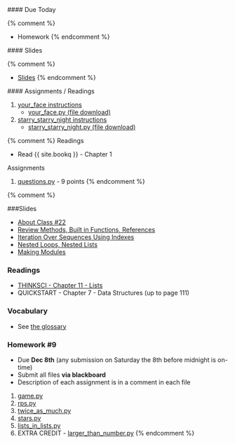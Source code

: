 <article class="due" markdown="block">
#### Due Today

{% comment %}
* Homework
{% endcomment %}

</article>

<article class="slides" markdown="block">
#### Slides

{% comment %}
* [Slides](classes/01/intro.html)
{% endcomment %}

</article>

<article class="assignments" markdown="block">
#### Assignments / Readings		

1. [your_face instructions](homework/hw08/your_face.html)
	* [your_face.py (file download)](homework/hw08/your_face.py)
2. [starry_starry_night instructions](homework/hw08/starry_starry_night.html)
	* [starry_starry_night.py (file download)](homework/hw08/starry_starry_night.py)

{% comment %}
Readings

* Read {{ site.bookq }} - Chapter 1

Assignments 

1. [questions.py](homework/hw01/questions.py) - 9 points
{% endcomment %}
</article>
{% comment %}
<a name="class22"></a>

###Slides
* [About Class #22](classes/22/meta.html)
* [Review Methods, Built in Functions, References](classes/22/review.html)
* [Iteration Over Sequences Using Indexes](classes/22/iteration-indexes.html)
* [Nested Loops, Nested Lists](classes/22/nested-loops.html)
* [Making Modules](classes/22/modules.html)

### Readings

* [THINKSCI - Chapter 11 - Lists](http://openbookproject.net/thinkcs/python/english3e/lists.html)
* QUICKSTART - Chapter 7 - Data Structures (up to page 111)

### Vocabulary
* See [the glossary](http://openbookproject.net/thinkcs/python/english3e/lists.html#glossary) 

<a name="homework9"></a>

### Homework #9

* Due __Dec 8th__ (any submission on Saturday the 8th before midnight is on-time)
* Submit all files __via blackboard__
* Description of each assignment is in a comment in each file

1. [game.py](homework/hw9/game.py)
2. [rps.py](homework/hw9/rps.py)
3. [twice_as_much.py](homework/hw9/twice_as_much.py)
4. [stars.py](homework/hw9/stars.py)
5. [lists_in_lists.py](homework/hw9/lists_in_lists.py)
6. EXTRA CREDIT - [larger_than_number.py](homework/hw9/larger_than_number.py)
{% endcomment %}
